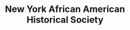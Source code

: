---
layout: repo
title: "New York African American Historical Society"
id: 21825
permalink: repos/21825/
---